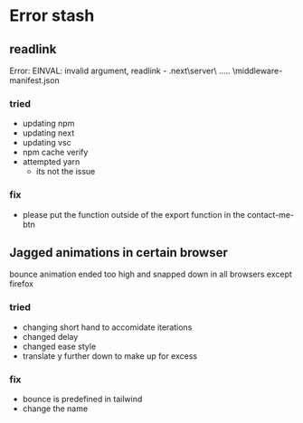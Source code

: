 # Error stash

## readlink

Error: EINVAL: invalid argument, readlink - .next\server\ ..... \middleware-manifest.json

### tried

- updating npm
- updating next
- updating vsc
- npm cache verify
- attempted yarn
  - its not the issue

### fix

- please put the function outside of the export function in the contact-me-btn

## Jagged animations in certain browser

bounce animation ended too high and snapped down in all browsers except firefox

### tried

- changing short hand to accomidate iterations
- changed delay
- changed ease style
- translate y further down to make up for excess

### fix

- bounce is predefined in tailwind
- change the name
